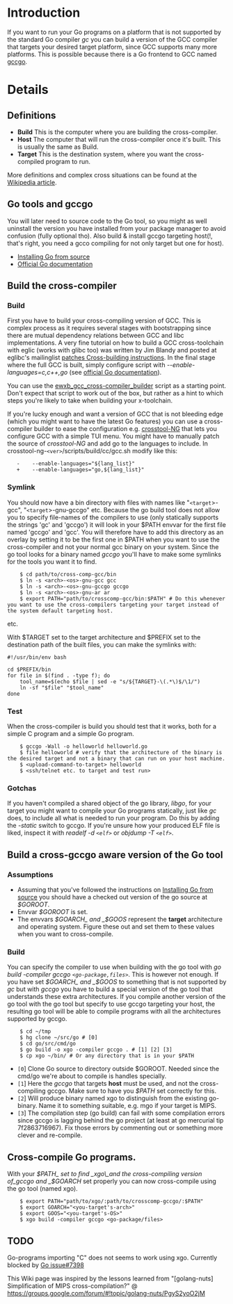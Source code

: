 # Introduction

If you want to run your Go programs on a platform that is not supported by the standard Go compiler _gc_ you can build a version of the GCC compiler that targets your desired target platform, since GCC supports many more platforms. This is possible because there is a Go frontend to GCC named [gccgo](https://code.google.com/p/gofrontend/).


# Details

## Definitions
  * **Build** This is the computer where you are building the cross-compiler.
  * **Host** The computer that will run the cross-compiler once it's built. This is usually the same as Build.
  * **Target** This is the destination system, where you want the cross-compiled program to run.

More definitions and complex cross situations can be found at the [Wikipedia article](http://en.wikipedia.org/wiki/Cross_compiler).

## Go tools and gccgo
You will later need to source code to the Go tool, so you might as well uninstall the version you have installed from your package manager to avoid confusion  (fully optional tho). Also build & install gccgo targeting host(!, that's right, you need a gcco compiling for not only target but one for host).

  * [Installing Go from source](http://golang.org/doc/install/source)
  * [Official Go documentation](http://golang.org/doc/install/gccgo)

## Build the cross-compiler

### Build
First you have to build your cross-compiling version of GCC. This is complex process as it requires several stages with bootstrapping since there are mutual dependency relations between GCC and libc implementations. A very fine tutorial on how to build a GCC cross-toolchain with eglic (works with glibc too) was written by Jim Blandy and posted at eglibc's mailinglist [patches Cross-building instructions](http://www.eglibc.org/archives/patches/msg00078.html). In the final stage where the full GCC is built, simply configure script with _--enable-languages=c,c++,go_ (see [official Go documentation](http://golang.org/doc/install/gccgo)).

You can use the [ewxb\_gcc\_cross-compiler\_builder](https://github.com/erikw/ewxb_gcc_cross-compiler_builder) script as a starting point. Don't expect that script to work out of the box, but rather as a hint to which steps you're likely to take when building your x-toolchain.

If you're lucky enough and want a version of GCC that is not bleeding edge (which you might want to have the latest Go features) you can use a cross-compiler builder to ease the configuration e.g. [crosstool-NG](http://crosstool-ng.org/) that lets you configure GCC with a simple TUI menu. You might have to manually patch the source of _crosstool-NG_ and add go to the languages to include. In crosstool-ng-` <ver> `/scripts/build/cc/gcc.sh modify like this:

```
   -	--enable-languages="${lang_list}"
   +	--enable-languages="go,${lang_list}"
```

### Symlink
You should now have a bin directory with files with names like "` <target `>-gcc", "` <target `>-gnu-gccgo" etc. Because the go build tool does not allow you to specify file-names of the compilers to use (only statically supports the strings 'gc' and 'gccgo') it will look in your $PATH envvar for the first file named 'gccgo' and 'gcc'. You will therefore have to add this directory as an overlay by setting it to be the first one in $PATH when you want to use the cross-compiler and not your normal gcc binary on your system. Since the go tool looks for a binary named _gccgo_ you'll have to make some symlinks for the tools you want it to find.

```
	$ cd path/to/cross-comp-gcc/bin
	$ ln -s <arch>-<os>-gnu-gcc gcc	
	$ ln -s <arch>-<os>-gnu-gccgo gccgo
	$ ln -s <arch>-<os>-gnu-ar ar
	$ export PATH="path/to/crosscomp-gcc/bin:$PATH" # Do this whenever you want to use the cross-compilers targeting your target instead of the system default targeting host.
```

etc.

With $TARGET set to the target architecture and $PREFIX set to the destination path of the built files, you can make the symlinks with:

```
#!/usr/bin/env bash 		

cd $PREFIX/bin
for file in $(find . -type f); do 		
	tool_name=$(echo $file | sed -e "s/${TARGET}-\(.*\)$/\1/") 		
	ln -sf "$file" "$tool_name" 		
done
```

### Test
When the cross-compiler is build you should test that it works, both for a simple C program and a simple Go program.

```
	$ gccgo -Wall -o helloworld helloworld.go
	$ file helloworld # verify that the architecture of the binary is the desired target and not a binary that can run on your host machine.
	$ <upload-command-to-target> helloworld
	$ <ssh/telnet etc. to target and test run>
```

### Gotchas

If you haven't compiled a shared object of the go library, _libgo_, for your target you might want to compile your Go programs statically, just like _gc_ does, to include all what is needed to run your program. Do this by adding the _-static_ switch to gccgo. If you're unsure how your produced ELF file is liked, inspect it with _readelf -d `<elf>`_ or _objdump -T `<elf>`_.


## Build a cross-gccgo aware version of the Go tool
### Assumptions
  * Assuming that you've followed the instructions on [Installing Go from source](http://golang.org/doc/install/source) you should have a checked out version of the go source at _$GOROOT_.
  * Envvar _$GOROOT_ is set.
  * The envvars _$GOARCH_ and _$GOOS_ represent the **target** architecture and operating system. Figure these out and set them to these values when you want to cross-compile.

### Build
You can specify the compiler to use when building with the go tool with _go build -compiler gccgo ` <go-package,files> `_. This is however not enough. If you have set _$GOARCH_ and _$GOOS_ to something that is not supported by _gc_ but with _gccgo_ you have to build a special version of the go tool that understands these extra architectures. If you compile another version of the go tool with the go tool but specify to use gccgo targeting your host, the resulting go tool will be able to compile programs with all the architectures supported by gccgo.

```
	$ cd ~/tmp
	$ hg clone ~/src/go # [0]
	$ cd go/src/cmd/go
	$ go build -o xgo -compiler gccgo . # [1] [2] [3]
	$ cp xgo ~/bin/ # Or any directory that is in your $PATH
```
  * ` [0 `] Clone Go source to directory outside $GOROOT. Needed since the cmd/go we're about to compile is handles specially.
  * ` [1 `] Here the _gccgo_ that targets **host** must be used, and not the cross-compiling gccgo. Make sure to have you _$PATH_ set correctly for this.
  * ` [2 `] Will produce binary named xgo to distinguish from the existing go-binary. Name it to something suitable, e.g. mgo if your target is MIPS.
  * ` [3 `] The compilation step (go build) can fail with some compilation errors since gccgo is lagging behind the go project (at least at go mercurial tip 7f2863716967). Fix those errors by commenting out or something more clever and re-compile.


## Cross-compile Go programs.

With your _$PATH_ set to find _xgo\_and the cross-compiling version of_gccgo and _$GOARCH_ set properly you can now cross-compile using the go tool (named xgo).

```
	$ export PATH="path/to/xgo/:path/to/crosscomp-gccgo/:$PATH"
	$ export GOARCH="<you-target's-arch>"
	$ export GOOS="<you-target's-OS>"
	$ xgo build -compiler gccgo <go-package/files>
```

## TODO

Go-programs importing "C" does not seems to work using xgo. Currently blocked by [Go issue#7398](https://code.google.com/p/go/issues/detail?id=7398)


This Wiki page was inspired by the lessons learned from "[golang-nuts] Simplification of MIPS cross-compilation?" @ https://groups.google.com/forum/#!topic/golang-nuts/PgyS2yoO2jM